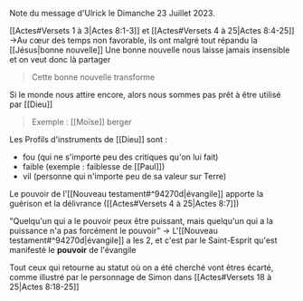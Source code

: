 Note du message d'Ulrick le Dimanche 23 Juillet 2023.

[[Actes#Versets 1 à 3|Actes 8:1-3]] et [[Actes#Versets 4 à 25|Actes 8:4-25]]
->Au cœur des temps non favorable, ils ont malgré tout répandu la [[Jésus|bonne nouvelle]]
Une bonne nouvelle nous laisse jamais insensible et on veut donc là partager
> Cette bonne nouvelle transforme

Si le monde nous attire encore, alors nous sommes pas prêt à être utilisé par [[Dieu]]
> Exemple : [[Moïse]] berger

Les Profils d'instruments de [[Dieu]] sont :
- fou (qui ne s'importe peu des critiques qu'on lui fait)
- faible (exemple : faiblesse de [[Paul]])
- vil (personne qui n'importe peu de sa valeur sur Terre)

Le pouvoir de l'[[Nouveau testament#^94270d|évangile]] apporte la guérison et la délivrance ([[Actes#Versets 4 à 25|Actes 8:7]])

"Quelqu'un qui a le pouvoir peux être puissant, mais quelqu'un qui a la puissance n'a pas forcément le pouvoir"
-> L'[[Nouveau testament#^94270d|évangile]] a les 2, et c'est par le Saint-Esprit qu'est manifesté le **pouvoir** de l'évangile

Tout ceux qui retourne au statut où on a été cherché vont êtres écarté, comme illustré par le personnage de Simon dans [[Actes#Versets 18 à 25|Actes 8:18-25]]